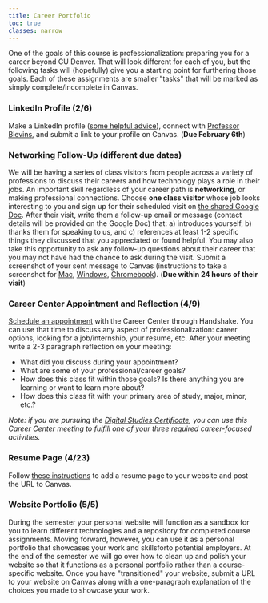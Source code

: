 ```yaml
---
title: Career Portfolio
toc: true
classes: narrow
---
```


One of the goals of this course is professionalization: preparing you for a career beyond CU Denver. That will look different for each of you, but the following tasks will (hopefully) give you a starting point for furthering those goals. Each of these assignments are smaller "tasks" that will be marked as simply complete/incomplete in Canvas.

### LinkedIn Profile (2/6)
Make a LinkedIn profile ([some helpful advice](https://university.linkedin.com/content/dam/university/global/en_US/site/pdf/LinkedIn%20Profile%20Checklist%20-%20College%20Students.pdf)), connect with [Professor Blevins](https://www.linkedin.com/in/cameronblevins/), and submit a link to your profile on Canvas. (**Due February 6th**)

### Networking Follow-Up (different due dates)
We will be having a series of class visitors from people across a variety of professions to discuss their careers and how technology plays a role in their jobs. An important skill regardless of your career path is **networking**, or making professional connections. Choose **one class visitor** whose job looks interesting to you and sign up for their scheduled visit on [the shared Google Doc](https://docs.google.com/document/d/1mVevRuxucNDA8Yffe2rZmkviuZKOsy6PyxPoozBC4O8/edit?usp=sharing). After their visit,  write them a follow-up email or message (contact details will be provided on the Google Doc) that: a) introduces yourself, b) thanks them for speaking to us, and c) references at least 1-2 specific things they discussed that you appreciated or found helpful. You may also take this opportunity to ask any follow-up questions about their career that you may not have had the chance to ask during the visit. Submit a screenshot of your sent message to Canvas (instructions to take a screenshot for [Mac](https://support.apple.com/en-us/HT201361), [Windows](https://support.microsoft.com/en-us/windows/use-snipping-tool-to-capture-screenshots-00246869-1843-655f-f220-97299b865f6b), [Chromebook](https://support.google.com/chromebook/answer/10474268?hl=en)). (**Due within 24 hours of their visit**) 

### Career Center Appointment and Reflection (4/9)
[Schedule an appointment](https://app.joinhandshake.com/appointments) with the Career Center through Handshake. You can use that time to discuss any aspect of professionalization: career options, looking for a job/internship, your resume, etc. After your meeting write a 2-3 paragraph reflection on your meeting:

* What did you discuss during your appointment?
* What are some of your professional/career goals?
* How does this class fit within those goals? Is there anything you are learning or want to learn more about?
* How does this class fit with your primary area of study, major, minor, etc.? 

*Note: if you are pursuing the [Digital Studies Certificate](https://clas.ucdenver.edu/digital-studies-certificates/), you can use this Career Center meeting to fulfill one of your three required career-focused activities.* 

### Resume Page (4/23)
Follow [these instructions]({{site.baseurl}}/modules/resume-website/) to add a resume page to your website and post the URL to Canvas.

### Website Portfolio (5/5)
During the semester your personal website will function as a sandbox for you to learn different technologies and a repository for completed course assignments. Moving forward, however, you can use it as a personal portfolio that showcases your work and skillsforto potential employers. At the end of the semester we will go over how to clean up and polish your website so that it functions as a personal portfolio rather than a course-specific website. Once you have "transitioned" your website, submit a URL to your website on Canvas along with a one-paragraph explanation of the choices you made to showcase your work.